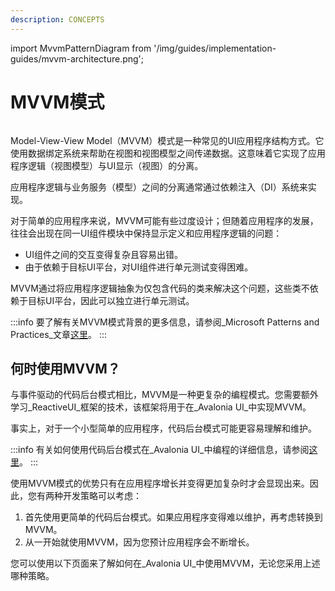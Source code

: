```yaml
---
description: CONCEPTS
---
```


import MvvmPatternDiagram from '/img/guides/implementation-guides/mvvm-architecture.png';

# MVVM模式

<img src={MvvmPatternDiagram} alt=""/>

Model-View-View Model（MVVM）模式是一种常见的UI应用程序结构方式。它使用数据绑定系统来帮助在视图和视图模型之间传递数据。这意味着它实现了应用程序逻辑（视图模型）与UI显示（视图）的分离。

应用程序逻辑与业务服务（模型）之间的分离通常通过依赖注入（DI）系统来实现。

对于简单的应用程序来说，MVVM可能有些过度设计；但随着应用程序的发展，往往会出现在同一UI组件模块中保持显示定义和应用程序逻辑的问题：

* UI组件之间的交互变得复杂且容易出错。
* 由于依赖于目标UI平台，对UI组件进行单元测试变得困难。

MVVM通过将应用程序逻辑抽象为仅包含代码的类来解决这个问题，这些类不依赖于目标UI平台，因此可以独立进行单元测试。

:::info
要了解有关MVVM模式背景的更多信息，请参阅_Microsoft Patterns and Practices_文章[这里](https://learn.microsoft.com/en-us/previous-versions/msp-n-p/hh848246(v=pandp.10))。
:::

## 何时使用MVVM？

与事件驱动的代码后台模式相比，MVVM是一种更复杂的编程模式。您需要额外学习_ReactiveUI_框架的技术，该框架将用于在_Avalonia UI_中实现MVVM。

事实上，对于一个小型简单的应用程序，代码后台模式可能更容易理解和维护。

:::info
有关如何使用代码后台模式在_Avalonia UI_中编程的详细信息，请参阅[这里](../../basics/user-interface/code-behind)。
:::

使用MVVM模式的优势只有在应用程序增长并变得更加复杂时才会显现出来。因此，您有两种开发策略可以考虑：

1. 首先使用更简单的代码后台模式。如果应用程序变得难以维护，再考虑转换到MVVM。
2. 从一开始就使用MVVM，因为您预计应用程序会不断增长。

您可以使用以下页面来了解如何在_Avalonia UI_中使用MVVM，无论您采用上述哪种策略。


